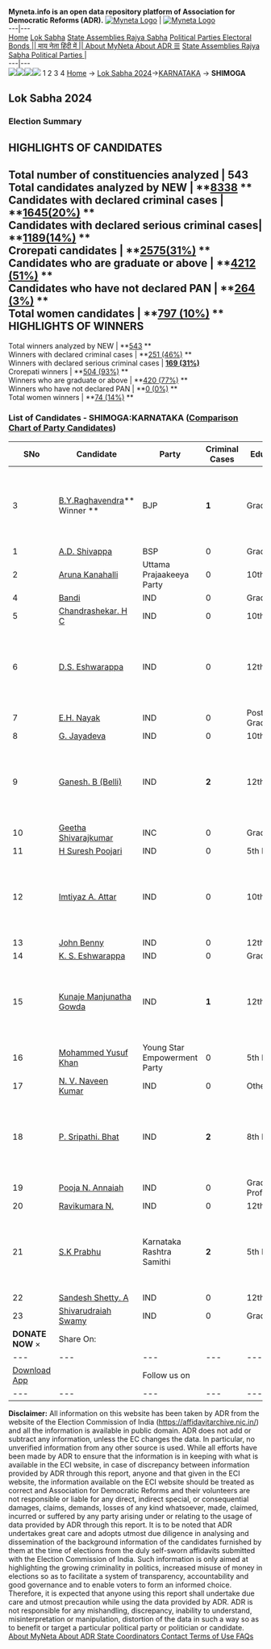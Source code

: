 **Myneta.info is an open data repository platform of Association for Democratic Reforms (ADR).**
[![Myneta Logo](https://www.myneta.info/lib/img/myneta-logo.png)](https://www.myneta.info/) | [![Myneta Logo](https://www.myneta.info/lib/img/adr-logo.png)](https://adrindia.org)  
---|---  
[Home](https://www.myneta.info/) [Lok Sabha](https://www.myneta.info/#ls "Lok Sabha") [ State Assemblies ](https://www.myneta.info/#sa "State Assemblies") [Rajya Sabha](https://www.myneta.info/#rs "Rajya Sabha") [Political Parties ](https://www.myneta.info/party "Political Parties") [ Electoral Bonds ](https://www.myneta.info/electoral_bonds "Electoral Bonds") [ || माय नेता हिंदी में || ](https://translate.google.co.in/translate?prev=hp&hl=en&js=y&u=www.myneta.info&sl=en&tl=hi&history_state0=) [ About MyNeta ](https://adrindia.org/content/about-myneta) [ About ADR ](https://adrindia.org/about-adr/who-we-are) [☰](javascript:void\(0\))
[ State Assemblies ](https://www.myneta.info/#sa "State Assemblies") [ Rajya Sabha ](https://www.myneta.info/#rs "Rajya Sabha") [ Political Parties ](https://www.myneta.info/party "Political Parties")
|   
---|---  
![](https://www.myneta.info/lib/img/banner/banner-1.png)![](https://www.myneta.info/lib/img/banner/banner-2.png)![](https://www.myneta.info/lib/img/banner/banner-3.png)![](https://www.myneta.info/lib/img/banner/banner-4.png)
1  2  3  4 
[Home](https://www.myneta.info/) → [Lok Sabha 2024](https://www.myneta.info/LokSabha2024/)→[KARNATAKA](https://www.myneta.info/LokSabha2024/index.php?action=show_constituencies&state_id=16) → **SHIMOGA**
### 
## Lok Sabha 2024
###  Election Summary 
HIGHLIGHTS OF CANDIDATES  
---  
Total number of constituencies analyzed |  543   
Total candidates analyzed by NEW | **[8338](https://www.myneta.info/LokSabha2024/index.php?action=summary&subAction=candidates_analyzed&sort=candidate#summary) **  
Candidates with declared criminal cases | **[1645(20%)](https://www.myneta.info/LokSabha2024/index.php?action=summary&subAction=crime&sort=candidate#summary) **  
Candidates with declared serious criminal cases| **[1189(14%)](https://www.myneta.info/LokSabha2024/index.php?action=summary&subAction=serious_crime&sort=candidate#summary) **  
Crorepati candidates | **[2575(31%)](https://www.myneta.info/LokSabha2024/index.php?action=summary&subAction=crorepati&sort=candidate#summary) **  
Candidates who are graduate or above | **[4212 (51%)](https://www.myneta.info/LokSabha2024/index.php?action=summary&subAction=education&sort=candidate#summary) **  
Candidates who have not declared PAN | **[264 (3%)](https://www.myneta.info/LokSabha2024/index.php?action=summary&subAction=without_pan&sort=candidate#summary) **  
Total women candidates | **[797 (10%)](https://www.myneta.info/LokSabha2024/index.php?action=summary&subAction=women_candidate&sort=candidate#summary) **  
HIGHLIGHTS OF WINNERS  
---  
Total winners analyzed by NEW | **[543](https://www.myneta.info/LokSabha2024/index.php?action=summary&subAction=winner_analyzed&sort=candidate#summary) **  
Winners with declared criminal cases | **[251 (46%)](https://www.myneta.info/LokSabha2024/index.php?action=summary&subAction=winner_crime&sort=candidate#summary) **  
Winners with declared serious criminal cases | **[169 (31%)](https://www.myneta.info/LokSabha2024/index.php?action=summary&subAction=winner_serious_crime&sort=candidate#summary)**  
Crorepati winners | **[504 (93%)](https://www.myneta.info/LokSabha2024/index.php?action=summary&subAction=winner_crorepati&sort=candidate#summary) **  
Winners who are graduate or above | **[420 (77%)](https://www.myneta.info/LokSabha2024/index.php?action=summary&subAction=winner_education&sort=candidate#summary) **  
Winners who have not declared PAN | **[0 (0%)](https://www.myneta.info/LokSabha2024/index.php?action=summary&subAction=winner_without_pan&sort=candidate#summary) **  
Total women winners | **[74 (14%)](https://www.myneta.info/LokSabha2024/index.php?action=summary&subAction=winner_women&sort=candidate#summary) **  
### List of Candidates - SHIMOGA:KARNATAKA ([Comparison Chart of Party Candidates](https://www.myneta.info/LokSabha2024/comparisonchart.php?constituency_id=203))
SNo | Candidate| Party| Criminal Cases| Education| Age| Total Assets| Liabilities  
---|---|---|---|---|---|---|---  
3  | [B.Y.Raghavendra](https://www.myneta.info/LokSabha2024/candidate.php?candidate_id=4005)** Winner ** | BJP | **1** | Graduate| 50 | ![](https://myneta.info/image_v2.php?myneta_folder=LokSabha2024&candidate_id=4005&col=ta) | ![](https://myneta.info/image_v2.php?myneta_folder=LokSabha2024&candidate_id=4005&col=lia)  
1  | [A.D. Shivappa](https://www.myneta.info/LokSabha2024/candidate.php?candidate_id=3889) | BSP | 0 | Graduate| 67 | Rs 2,17,56,000 ~ 2 Crore+ | Rs 12,74,783 ~ 12 Lacs+  
2  | [Aruna Kanahalli](https://www.myneta.info/LokSabha2024/candidate.php?candidate_id=3404) | Uttama Prajaakeeya Party | 0 | 10th Pass| 41 | Rs 4,11,000 ~ 4 Lacs+ | Rs 2,93,523 ~ 2 Lacs+  
4  | [Bandi](https://www.myneta.info/LokSabha2024/candidate.php?candidate_id=4364) | IND | 0 | Graduate| 30 | Rs 1,11,052 ~ 1 Lacs+ | Rs 1,12,233 ~ 1 Lacs+  
5  | [Chandrashekar. H C](https://www.myneta.info/LokSabha2024/candidate.php?candidate_id=4004) | IND | 0 | 10th Pass| 44 | Rs 4,50,13,152 ~ 4 Crore+ | Rs 10,37,230 ~ 10 Lacs+  
6  | [D.S. Eshwarappa](https://www.myneta.info/LokSabha2024/candidate.php?candidate_id=3817) | IND | 0 | 12th Pass| 55 | ![](https://myneta.info/image_v2.php?myneta_folder=LokSabha2024&candidate_id=3817&col=ta) | ![](https://myneta.info/image_v2.php?myneta_folder=LokSabha2024&candidate_id=3817&col=lia)  
7  | [E.H. Nayak](https://www.myneta.info/LokSabha2024/candidate.php?candidate_id=4368) | IND | 0 | Post Graduate| 38 | Rs 1,10,000 ~ 1 Lacs+ | Rs 0 ~   
8  | [G. Jayadeva](https://www.myneta.info/LokSabha2024/candidate.php?candidate_id=4398) | IND | 0 | 10th Pass| 34 | Rs 1,37,200 ~ 1 Lacs+ | Rs 0 ~   
9  | [Ganesh. B (Belli)](https://www.myneta.info/LokSabha2024/candidate.php?candidate_id=3815) | IND | **2** | 12th Pass| 54 | ![](https://myneta.info/image_v2.php?myneta_folder=LokSabha2024&candidate_id=3815&col=ta) | ![](https://myneta.info/image_v2.php?myneta_folder=LokSabha2024&candidate_id=3815&col=lia)  
10  | [Geetha Shivarajkumar](https://www.myneta.info/LokSabha2024/candidate.php?candidate_id=3418) | INC | 0 | Graduate| 59 | Rs 89,06,19,314 ~ 89 Crore+ | Rs 25,11,87,562 ~ 25 Crore+  
11  | [H Suresh Poojari](https://www.myneta.info/LokSabha2024/candidate.php?candidate_id=4002) | IND | 0 | 5th Pass| 52 | Rs 27,959 ~ 27 Thou+ | Rs 0 ~   
12  | [Imtiyaz A. Attar](https://www.myneta.info/LokSabha2024/candidate.php?candidate_id=4295) | IND | 0 | 10th Pass| 53 | ![](https://myneta.info/image_v2.php?myneta_folder=LokSabha2024&candidate_id=4295&col=ta) | ![](https://myneta.info/image_v2.php?myneta_folder=LokSabha2024&candidate_id=4295&col=lia)  
13  | [John Benny](https://www.myneta.info/LokSabha2024/candidate.php?candidate_id=3890) | IND | 0 | 12th Pass| 55 | Rs 63,27,700 ~ 63 Lacs+ | Rs 0 ~   
14  | [K. S. Eshwarappa](https://www.myneta.info/LokSabha2024/candidate.php?candidate_id=3820) | IND | 0 | Graduate| 77 | Rs 33,50,95,885 ~ 33 Crore+ | Rs 6,58,60,932 ~ 6 Crore+  
15  | [Kunaje Manjunatha Gowda](https://www.myneta.info/LokSabha2024/candidate.php?candidate_id=3816) | IND | **1** | 12th Pass| 52 | ![](https://myneta.info/image_v2.php?myneta_folder=LokSabha2024&candidate_id=3816&col=ta) | ![](https://myneta.info/image_v2.php?myneta_folder=LokSabha2024&candidate_id=3816&col=lia)  
16  | [Mohammed Yusuf Khan](https://www.myneta.info/LokSabha2024/candidate.php?candidate_id=3888) | Young Star Empowerment Party | 0 | 5th Pass| 55 | Rs 52,30,000 ~ 52 Lacs+ | Rs 0 ~   
17  | [N. V. Naveen Kumar](https://www.myneta.info/LokSabha2024/candidate.php?candidate_id=3818) | IND | 0 | Others| 35 | Rs 5,35,500 ~ 5 Lacs+ | Rs 0 ~   
18  | [P. Sripathi. Bhat](https://www.myneta.info/LokSabha2024/candidate.php?candidate_id=4367) | IND | **2** | 8th Pass| 66 | ![](https://myneta.info/image_v2.php?myneta_folder=LokSabha2024&candidate_id=4367&col=ta) | ![](https://myneta.info/image_v2.php?myneta_folder=LokSabha2024&candidate_id=4367&col=lia)  
19  | [Pooja N. Annaiah](https://www.myneta.info/LokSabha2024/candidate.php?candidate_id=4296) | IND | 0 | Graduate Professional| 29 | Rs 33,000 ~ 33 Thou+ | Rs 0 ~   
20  | [Ravikumara N.](https://www.myneta.info/LokSabha2024/candidate.php?candidate_id=3821) | IND | 0 | 12th Pass| 37 | Rs 60,000 ~ 60 Thou+ | Rs 0 ~   
21  | [S.K Prabhu](https://www.myneta.info/LokSabha2024/candidate.php?candidate_id=3403) | Karnataka Rashtra Samithi | **2** | 5th Pass| 62 | ![](https://myneta.info/image_v2.php?myneta_folder=LokSabha2024&candidate_id=3403&col=ta) | ![](https://myneta.info/image_v2.php?myneta_folder=LokSabha2024&candidate_id=3403&col=lia)  
22  | [Sandesh Shetty. A](https://www.myneta.info/LokSabha2024/candidate.php?candidate_id=4365) | IND | 0 | 12th Pass| 34 | Rs 1,44,904 ~ 1 Lacs+ | Rs 0 ~   
23  | [Shivarudraiah Swamy](https://www.myneta.info/LokSabha2024/candidate.php?candidate_id=4003) | IND | 0 | Graduate| 55 | Rs 6,92,11,387 ~ 6 Crore+ | Rs 1,28,18,127 ~ 1 Crore+  
|  **DONATE NOW** × |  Share On:  | [](https://api.whatsapp.com/send?text=https%3A%2F%2Fmyneta.info%2Fpunjab2022%2Findex.php%3Faction%3Dshow_constituencies%26state_id%3D19) | [](https://www.facebook.com/sharer/sharer.php?u=https%3A%2F%2Fmyneta.info%2Fpunjab2022%2Findex.php%3Faction%3Dshow_constituencies%26state_id%3D19) | [](https://twitter.com/share?url=https%3A%2F%2Fmyneta.info%2Fpunjab2022%2Findex.php%3Faction%3Dshow_constituencies%26state_id%3D19)  
---|---|---|---|---  
| [ Download App ](https://play.google.com/store/apps/details?id=com.webrosoft.myneta1&pcampaignid=pcampaignidMKT-Other-global-all-co-prtnr-py-PartBadge-Mar2515-1) | [](https://play.google.com/store/apps/details?id=com.webrosoft.myneta1&pcampaignid=pcampaignidMKT-Other-global-all-co-prtnr-py-PartBadge-Mar2515-1) |  Follow us on  | [](https://www.facebook.com/adrindia.org/) | [](https://twitter.com/adrspeaks) | [](https://groups.google.com/g/national-election-watch?hl=en&pli=1) | [](https://www.instagram.com/adrspeaks/) | [](https://www.youtube.com/user/adrspeaks) | [](https://sharechat.com/profile/adrspeaks)  
---|---|---|---|---|---|---|---|---  
**Disclaimer:** All information on this website has been taken by ADR from the website of the Election Commission of India (https://affidavitarchive.nic.in/) and all the information is available in public domain. ADR does not add or subtract any information, unless the EC changes the data. In particular, no unverified information from any other source is used. While all efforts have been made by ADR to ensure that the information is in keeping with what is available in the ECI website, in case of discrepancy between information provided by ADR through this report, anyone and that given in the ECI website, the information available on the ECI website should be treated as correct and Association for Democratic Reforms and their volunteers are not responsible or liable for any direct, indirect special, or consequential damages, claims, demands, losses of any kind whatsoever, made, claimed, incurred or suffered by any party arising under or relating to the usage of data provided by ADR through this report. It is to be noted that ADR undertakes great care and adopts utmost due diligence in analysing and dissemination of the background information of the candidates furnished by them at the time of elections from the duly self-sworn affidavits submitted with the Election Commission of India. Such information is only aimed at highlighting the growing criminality in politics, increased misuse of money in elections so as to facilitate a system of transparency, accountability and good governance and to enable voters to form an informed choice. Therefore, it is expected that anyone using this report shall undertake due care and utmost precaution while using the data provided by ADR. ADR is not responsible for any mishandling, discrepancy, inability to understand, misinterpretation or manipulation, distortion of the data in such a way so as to benefit or target a particular political party or politician or candidate. 
[ About MyNeta ](https://adrindia.org/content/about-myneta) [ About ADR ](https://adrindia.org/about-adr/who-we-are) [ State Coordinators ](https://adrindia.org/about-adr/state-coordinators) [ Contact ](https://adrindia.org/contact-us) [ Terms of Use ](https://adrindia.org/content/adr-terms-use) [ FAQs ](https://adrindia.org/content/faqs)
